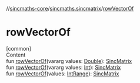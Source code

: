 //[sincmaths-core](../../index.md)/[sincmaths.sincmatrix](index.md)/[rowVectorOf](row-vector-of.md)



# rowVectorOf  
[common]  
Content  
fun [rowVectorOf](row-vector-of.md)(vararg values: [Double](https://kotlinlang.org/api/latest/jvm/stdlib/kotlin/-double/index.html)): [SincMatrix](../sincmaths/-sinc-matrix/index.md)  
fun [rowVectorOf](row-vector-of.md)(vararg values: [Int](https://kotlinlang.org/api/latest/jvm/stdlib/kotlin/-int/index.html)): [SincMatrix](../sincmaths/-sinc-matrix/index.md)  
fun [rowVectorOf](row-vector-of.md)(values: [IntRange](https://kotlinlang.org/api/latest/jvm/stdlib/kotlin.ranges/-int-range/index.html)): [SincMatrix](../sincmaths/-sinc-matrix/index.md)  



